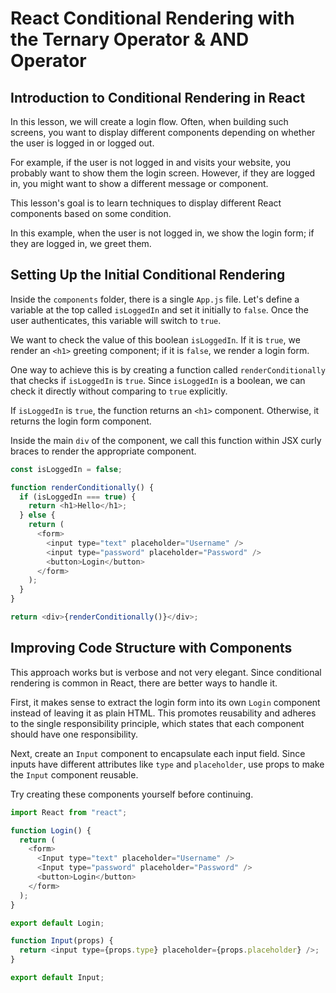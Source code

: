 # React Conditional Rendering with the Ternary Operator & AND Operator

## Introduction to Conditional Rendering in React

In this lesson, we will create a login flow. Often, when building such screens, you want to display different components depending on whether the user is logged in or logged out.

For example, if the user is not logged in and visits your website, you probably want to show them the login screen. However, if they are logged in, you might want to show a different message or component.

This lesson's goal is to learn techniques to display different React components based on some condition.

In this example, when the user is not logged in, we show the login form; if they are logged in, we greet them.

## Setting Up the Initial Conditional Rendering

Inside the `components` folder, there is a single `App.js` file. Let's define a variable at the top called `isLoggedIn` and set it initially to `false`. Once the user authenticates, this variable will switch to `true`.

We want to check the value of this boolean `isLoggedIn`. If it is `true`, we render an `<h1>` greeting component; if it is `false`, we render a login form.

One way to achieve this is by creating a function called `renderConditionally` that checks if `isLoggedIn` is `true`. Since `isLoggedIn` is a boolean, we can check it directly without comparing to `true` explicitly.

If `isLoggedIn` is `true`, the function returns an `<h1>` component. Otherwise, it returns the login form component.

Inside the main `div` of the component, we call this function within JSX curly braces to render the appropriate component.

```js
const isLoggedIn = false;

function renderConditionally() {
  if (isLoggedIn === true) {
    return <h1>Hello</h1>;
  } else {
    return (
      <form>
        <input type="text" placeholder="Username" />
        <input type="password" placeholder="Password" />
        <button>Login</button>
      </form>
    );
  }
}

return <div>{renderConditionally()}</div>;
```

## Improving Code Structure with Components

This approach works but is verbose and not very elegant. Since conditional rendering is common in React, there are better ways to handle it.

First, it makes sense to extract the login form into its own `Login` component instead of leaving it as plain HTML. This promotes reusability and adheres to the single responsibility principle, which states that each component should have one responsibility.

Next, create an `Input` component to encapsulate each input field. Since inputs have different attributes like `type` and `placeholder`, use props to make the `Input` component reusable.

Try creating these components yourself before continuing.

```js
import React from "react";

function Login() {
  return (
    <form>
      <Input type="text" placeholder="Username" />
      <Input type="password" placeholder="Password" />
      <button>Login</button>
    </form>
  );
}

export default Login;
```

```js
function Input(props) {
  return <input type={props.type} placeholder={props.placeholder} />;
}

export default Input;
```
